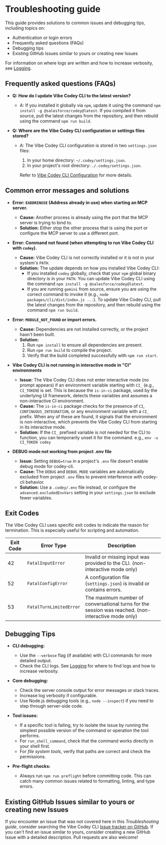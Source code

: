 # Troubleshooting guide

This guide provides solutions to common issues and debugging tips, including topics on:

- Authentication or login errors
- Frequently asked questions (FAQs)
- Debugging tips
- Existing GitHub Issues similar to yours or creating new Issues

For information on where logs are written and how to increase verbosity, see [Logging](./logging.md).

## Frequently asked questions (FAQs)

- **Q: How do I update Vibe Codey CLI to the latest version?**
  - A: If you installed it globally via `npm`, update it using the command `npm install -g @salesforce/codey@latest`. If you compiled it from source, pull the latest changes from the repository, and then rebuild using the command `npm run build`.

- **Q: Where are the Vibe Codey CLI configuration or settings files stored?**
  - A: The Vibe Codey CLI configuration is stored in two `settings.json` files:
    1. In your home directory: `~/.codey/settings.json`.
    2. In your project's root directory: `./.codey/settings.json`.

    Refer to [Vibe Codey CLI Configuration](./cli/configuration.md) for more details.

## Common error messages and solutions

- **Error: `EADDRINUSE` (Address already in use) when starting an MCP server.**
  - **Cause:** Another process is already using the port that the MCP server is trying to bind to.
  - **Solution:**
    Either stop the other process that is using the port or configure the MCP server to use a different port.

- **Error: Command not found (when attempting to run Vibe Codey CLI with `codey`).**
  - **Cause:** Vibe Codey CLI is not correctly installed or it is not in your system's `PATH`.
  - **Solution:**
    The update depends on how you installed Vibe Codey CLI:
    - If you installed `codey` globally, check that your `npm` global binary directory is in your `PATH`. You can update Vibe Codey CLI using the command `npm install -g @salesforce/codey@latest`.
    - If you are running `gemini` from source, ensure you are using the correct command to invoke it (e.g., `node packages/cli/dist/index.js ...`). To update Vibe Codey CLI, pull the latest changes from the repository, and then rebuild using the command `npm run build`.

- **Error: `MODULE_NOT_FOUND` or import errors.**
  - **Cause:** Dependencies are not installed correctly, or the project hasn't been built.
  - **Solution:**
    1.  Run `npm install` to ensure all dependencies are present.
    2.  Run `npm run build` to compile the project.
    3.  Verify that the build completed successfully with `npm run start`.

- **Vibe Codey CLI is not running in interactive mode in "CI" environments**
  - **Issue:** The Vibe Codey CLI does not enter interactive mode (no prompt appears) if an environment variable starting with `CI_` (e.g., `CI_TOKEN`) is set. This is because the `is-in-ci` package, used by the underlying UI framework, detects these variables and assumes a non-interactive CI environment.
  - **Cause:** The `is-in-ci` package checks for the presence of `CI`, `CONTINUOUS_INTEGRATION`, or any environment variable with a `CI_` prefix. When any of these are found, it signals that the environment is non-interactive, which prevents the Vibe Codey CLI from starting in its interactive mode.
  - **Solution:** If the `CI_` prefixed variable is not needed for the CLI to function, you can temporarily unset it for the command. e.g., `env -u CI_TOKEN codey`

- **DEBUG mode not working from project .env file**
  - **Issue:** Setting `DEBUG=true` in a project's `.env` file doesn't enable debug mode for codey-cli.
  - **Cause:** The `DEBUG` and `DEBUG_MODE` variables are automatically excluded from project `.env` files to prevent interference with codey-cli behavior.
  - **Solution:** Use a `.codey/.env` file instead, or configure the `advanced.excludedEnvVars` setting in your `settings.json` to exclude fewer variables.

## Exit Codes

The Vibe Codey CLI uses specific exit codes to indicate the reason for termination. This is especially useful for scripting and automation.

| Exit Code | Error Type              | Description                                                                                         |
| --------- | ----------------------- | --------------------------------------------------------------------------------------------------- |
| 42        | `FatalInputError`       | Invalid or missing input was provided to the CLI. (non-interactive mode only)                       |
| 52        | `FatalConfigError`      | A configuration file (`settings.json`) is invalid or contains errors.                               |
| 53        | `FatalTurnLimitedError` | The maximum number of conversational turns for the session was reached. (non-interactive mode only) |

## Debugging Tips

- **CLI debugging:**
  - Use the `--verbose` flag (if available) with CLI commands for more detailed output.
  - Check the CLI logs. See [Logging](./logging.md) for where to find logs and how to increase verbosity.

- **Core debugging:**
  - Check the server console output for error messages or stack traces.
  - Increase log verbosity if configurable.
  - Use Node.js debugging tools (e.g., `node --inspect`) if you need to step through server-side code.

- **Tool issues:**
  - If a specific tool is failing, try to isolate the issue by running the simplest possible version of the command or operation the tool performs.
  - For `run_shell_command`, check that the command works directly in your shell first.
  - For _file system tools_, verify that paths are correct and check the permissions.

- **Pre-flight checks:**
  - Always run `npm run preflight` before committing code. This can catch many common issues related to formatting, linting, and type errors.

## Existing GitHub Issues similar to yours or creating new Issues

If you encounter an issue that was not covered here in this _Troubleshooting guide_, consider searching the Vibe Codey CLI [Issue tracker on GitHub](https://github.com/salesforceli/codey/issues). If you can't find an issue similar to yours, consider creating a new GitHub Issue with a detailed description. Pull requests are also welcome!
